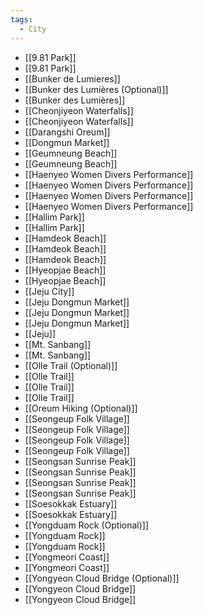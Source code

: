 ```yaml
---
tags:
  - City
---
```


- [[9.81 Park]]
- [[9.81 Park]]
- [[Bunker de Lumieres]]
- [[Bunker des Lumières (Optional)]]
- [[Bunker des Lumières]]
- [[Cheonjiyeon Waterfalls]]
- [[Cheonjiyeon Waterfalls]]
- [[Darangshi Oreum]]
- [[Dongmun Market]]
- [[Geumneung Beach]]
- [[Geumneung Beach]]
- [[Haenyeo Women Divers Performance]]
- [[Haenyeo Women Divers Performance]]
- [[Haenyeo Women Divers Performance]]
- [[Haenyeo Women Divers Performance]]
- [[Hallim Park]]
- [[Hallim Park]]
- [[Hamdeok Beach]]
- [[Hamdeok Beach]]
- [[Hamdeok Beach]]
- [[Hyeopjae Beach]]
- [[Hyeopjae Beach]]
- [[Jeju City]]
- [[Jeju Dongmun Market]]
- [[Jeju Dongmun Market]]
- [[Jeju Dongmun Market]]
- [[Jeju]]
- [[Mt. Sanbang]]
- [[Mt. Sanbang]]
- [[Olle Trail (Optional)]]
- [[Olle Trail]]
- [[Olle Trail]]
- [[Olle Trail]]
- [[Oreum Hiking (Optional)]]
- [[Seongeup Folk Village]]
- [[Seongeup Folk Village]]
- [[Seongeup Folk Village]]
- [[Seongeup Folk Village]]
- [[Seongsan Sunrise Peak]]
- [[Seongsan Sunrise Peak]]
- [[Seongsan Sunrise Peak]]
- [[Seongsan Sunrise Peak]]
- [[Soesokkak Estuary]]
- [[Soesokkak Estuary]]
- [[Yongduam Rock (Optional)]]
- [[Yongduam Rock]]
- [[Yongduam Rock]]
- [[Yongmeori Coast]]
- [[Yongmeori Coast]]
- [[Yongyeon Cloud Bridge (Optional)]]
- [[Yongyeon Cloud Bridge]]
- [[Yongyeon Cloud Bridge]]
